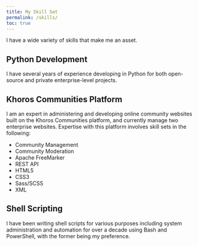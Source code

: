 ```yaml
---
title: My Skill Set
permalink: /skills/
toc: true
---
```

I have a wide variety of skills that make me an asset.

## Python Development
I have several years of experience developing in Python for both open-source and private enterprise-level projects.

## Khoros Communities Platform
I am an expert in administering and developing online community websites built on the Khoros Communities platform, 
and currently manage two enterprise websites. Expertise with this platform involves skill sets in the following:

* Community Management
* Community Moderation
* Apache FreeMarker
* REST API
* HTML5
* CSS3
* Sass/SCSS
* XML

## Shell Scripting
I have been writing shell scripts for various purposes including system administration and automation for over
a decade using Bash and PowerShell, with the former being my preference.
